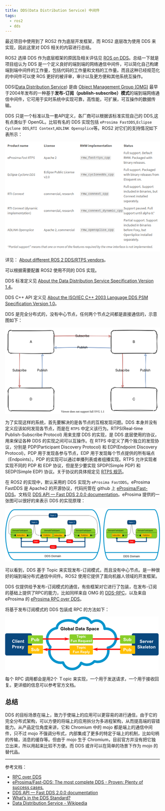```yaml
---
title: DDS(Data Distribution Service) 中间件
tags:
  - ros2
  - dds
---
```


最近项目中使用到了 ROS2 作为底层开发框架，而 ROS2 底层改为使用 DDS 来实现，因此这里对 DDS 相关的内容进行总结。

ROS2 选择 DDS 作为底层框架的原因及相关评估见 [ROS on DDS](https://design.ros2.org/articles/ros_on_dds.html)。总结一下就是项目组认为 DDS 是一个定义良好的端到端的网络通信中间件，可以简化自己构建端到端中间件的工作量，包括代码的工作量和文档的工作量。而且这种已经规范化的中间件可以使 ROS 更好的被评审，审计以及更方便和其他系统互操作。

DDS([Data Distribution Service](https://en.wikipedia.org/wiki/Data_Distribution_Service)) 是由 [Object Management Group (OMG)](http://www.omg.org/) 最早于2004年发布的一种基于**发布-订阅（publish-subscribe）模式**的端到端网络通信中间件，它可用于实时系统中实现可靠，高性能，可扩展，可互操作的数据传输。

DDS 只是一个标准以及一套API定义，各厂商可以根据该标准实现自己的 DDS,这有点类似于 OpenGL。比较有名的 DDS 实现包括 `eProsima FastDDS`,`Eclipse Cyclone DDS`,`RTI Context`,`ADLINK Opensplice`等。ROS2 对它们的支持情况如下表所示：

![rmw/dds](/data/2020-09-21-11-23-49.png)

详见： [About different ROS 2 DDS/RTPS vendors](https://index.ros.org/doc/ros2/Concepts/DDS-and-ROS-middleware-implementations/)。

可以根据需要配置 ROS2 使用不同的 DDS 实现。

DDS 标准定义见 [About the Data Distribution Service Specification Version 1.4](https://www.omg.org/spec/DDS/)。

DDS C++ API 定义见 [About the ISO/IEC C++ 2003 Language DDS PSM Specification Version 1.0](https://www.omg.org/spec/DDS-PSM-Cxx/)。

DDS 是完全分布式的，没有中心节点，任何两个节点之间都是直接通信的，示意图如下：

![dds](/data/dds.svg)

为了实现这样的系统，首先要解决的是各节点的互相发现问题。DDS 本身并没有定义应该如何发现各节点，而是在 `RTPS` 中定义该行为。RTPS(Real-time Publish-Subscribe Protocol) 用来支撑 DDS 的实现，是 DDS 底层使用的协议，用来保证各种 DDS 的实现之间可以互操作。在 RTPS 中定义了两个独立的发现协议，分别是 PDP(Participant Discovery Protocol) 和 EDP(Endpoint Discovery Protocol)，PDP 用于发现各参与节点，EDP 用于发现每个节点提供的所有端点（Endpoints）。PDP 的实现可以通过单播列表或者组播实现。RTPS 允许实现者实现不同的 PDP 和 EDP 协议，但是至少要实现 SPDP(Simple PDP) 和 SEDP(Simple EDP) 协议。关于协议的具体规定见 [RTPS 规范](https://www.omg.org/spec/DDSI-RTPS/)。

在 ROS2 的实现中，默认采用的 DDS 实现为 `eProsima FastDDS`。eProsima FastDDS 是 Apache2 的开源协议，代码托管在 github 上 [eProsima/Fast-DDS](https://github.com/eProsima/Fast-DDS)。文档见 [DDS API — Fast DDS 2.0.0 documentation](https://fast-dds.docs.eprosima.com/en/latest/)。eProsima 提供的一张图可以很好的来表示 DDS 的实现原理：

![fastdds](/data/2020-09-21-15-23-59.png)

可以看到，DDS 基于 Topic 来实现发布-订阅模式，而且没有中心节点。是一种很好的端到端分布式通信中间件。ROS2 使用它提供了面向机器人领域的开发框架。

DDS 仅提供给予发布-订阅模式的通信，有些框架对它进行了包装，在发布-订阅的基础上提供了RPC的能力，比如同样来自 OMG 的 [DDS-RPC](https://www.omg.org/spec/DDS-RPC/)，以及来自 eProsima 的 [eProsima RPC over DDS](https://www.eprosima.com/index.php/products-all/tools/eprosima-rpc-over-dds-all)。

将基于发布订阅模式的 DDS 包装成 RPC 的方法如下：

![rpc over dds](/data/2020-09-21-15-41-44.png)

每个 RPC 调用都会是用2个 Ｔopic 来实现，一个用于发送请求，一个用于接收回复。更详细的信息可以参考官方文档。

## 总结

DDS 的目标场景在端上，致力于使端上的应用可以更容易的进行通信，由于它的完全分布式架构，可以方便的将端上的应用拆分为多进程架构，从而提高端的容错能力。从产品定位角度来讲，它和 Chromium 中的 mojo 都是端上的通信中间件，只不过 mojo 不强调分布式，内部集成了更多的特定于端上的机制，比如句柄的传输，消息的缓存等。但由于 mojo 生于 Chromium，目前官方并没有把它独立出来，所以用起来比较不方便。而 DDS 或许可以在简单的场景下作为 mojo 的替代品。

-----
参考文档：

* [RPC over DDS](https://www.eprosima.com/index.php/resources-all/rpc-over-dds)
* [eProsima/Fast-DDS: The most complete DDS - Proven: Plenty of success cases.](https://github.com/eProsima/Fast-DDS)
* [DDS API — Fast DDS 2.0.0 documentation](https://fast-dds.docs.eprosima.com/en/latest/)
* [What’s in the DDS Standard?](https://www.dds-foundation.org/omg-dds-standard/)
* [Data Distribution Service - Wikipedia](https://en.wikipedia.org/wiki/Data_Distribution_Service)
